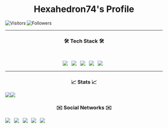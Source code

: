 <h1 align="center"><b>Hexahedron74's Profile</b></h1>

![Visitors](https://hits.seeyoufarm.com/api/count/incr/badge.svg?url=https%3A%2F%2Fgithub.com%2Fhexahedron74%2Fhexahedron74)
![Followers](https://img.shields.io/github/followers/hexahedron74?style=social)
<hr>
<h3 align="center"><b>🛠 Tech Stack 🛠</b></h3>
</br>
<p align="center">
<img src="https://img.shields.io/badge/HTML5-E34F26?style=flat-square&logo=HTML5&logoColor=white&style=plastic"/></a> &nbsp
<img src="https://img.shields.io/badge/CSS3-1572B6?style=flat-square&logo=CSS3&logoColor=white&style=plastic"/></a> &nbsp
<img src="https://img.shields.io/badge/PHP-777BB4?style=flat-square&logo=PHP&logoColor=white&style=plastic"/></a> &nbsp
<img src="https://img.shields.io/badge/Python-3776AB?style=flat-square&logo=Python&logoColor=white&style=plastic"/></a> &nbsp
<img src="https://img.shields.io/badge/CSharp-239120?style=flat-square&logo=C-Sharp&logoColor=white&style=plastic"/></a> &nbsp 
<hr>
<h3 align="center"><b>📈 Stats 📈</b></h3>

<div align="center">
  <div style="display: flex;">
    <img src="https://github-readme-stats.vercel.app/api/top-langs/?username=hexahedron74&layout=compact&show_icons=true&title_color=ffffff&icon_color=34abeb&text_color=daf7dc&bg_color=151515" style="vertical-align: top;" />
    <img src="https://github-readme-stats.vercel.app/api?username=hexahedron74&show_icons=true&title_color=ffffff&icon_color=34abeb&text_color=daf7dc&bg_color=151515" />
  </div>
</div>

<h3 align="center"><b>✉️ Social Networks ✉️</b></h3>
<img src="https://img.shields.io/badge/Naver Mail-03C75A?style=flat-square&logo=Naver&logoColor=white&style=plastic"/></a> &nbsp
<img src="https://img.shields.io/badge/CSS3-1572B6?style=flat-square&logo=CSS3&logoColor=white&style=plastic"/></a> &nbsp
<img src="https://img.shields.io/badge/PHP-777BB4?style=flat-square&logo=PHP&logoColor=white&style=plastic"/></a> &nbsp
<img src="https://img.shields.io/badge/Python-3776AB?style=flat-square&logo=Python&logoColor=white&style=plastic"/></a> &nbsp
<img src="https://img.shields.io/badge/CSharp-239120?style=flat-square&logo=C-Sharp&logoColor=white&style=plastic"/></a> &nbsp 

